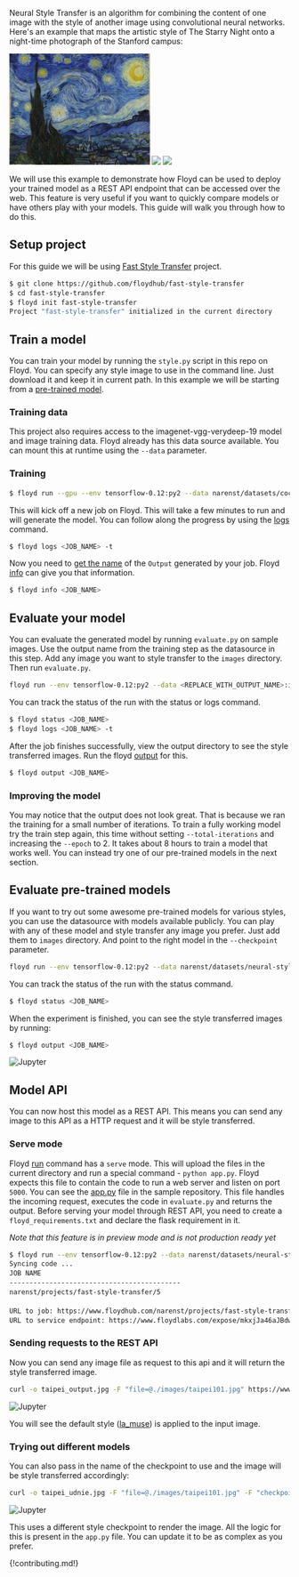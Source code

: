 Neural Style Transfer is an algorithm for combining the content of one image with the style of another image
using convolutional neural networks. Here's an example that maps the artistic style of The Starry Night
onto a night-time photograph of the Stanford campus:

<img src="https://raw.githubusercontent.com/jcjohnson/neural-style/master/examples/inputs/starry_night_google.jpg" height="200px">
<img src="https://raw.githubusercontent.com/jcjohnson/neural-style/master/examples/inputs/hoovertowernight.jpg" height="200px">
<img src="https://raw.githubusercontent.com/jcjohnson/neural-style/master/examples/outputs/starry_stanford_bigger.png" width="710px">

We will use this example to demonstrate how Floyd can be used to deploy your trained model as a REST API endpoint that can be accessed over the web.
This feature is very useful if you want to quickly compare models or have others play with your models. This guide will
walk you through how to do this.

## Setup project

For this guide we will be using [Fast Style Transfer](https://github.com/floydhub/fast-style-transfer)
project.

```bash
$ git clone https://github.com/floydhub/fast-style-transfer
$ cd fast-style-transfer
$ floyd init fast-style-transfer
Project "fast-style-transfer" initialized in the current directory
```


## Train a model

You can train your model by running the `style.py` script in this repo on Floyd. You can specify any style image to use in the command line. Just
download it and keep it in current path. In this example we will be starting from a
[pre-trained model](https://github.com/floydhub/fast-style-transfer#evaluating-style-transfer-networks).

### Training data

This project also requires access to the imagenet-vgg-verydeep-19 model and image training data. Floyd already has this data source available.
You can mount this at runtime using the `--data` parameter.

### Training

```bash
$ floyd run --gpu --env tensorflow-0.12:py2 --data narenst/datasets/coco-train-2014/1:images --data narenst/datasets/neural-style-transfer-pre-trained-models/1:models --data floydhub/datasets/imagenet-vgg-verydeep-19/3:vgg "python style.py --vgg-path /vgg/imagenet-vgg-verydeep-19.mat --train-path /images/train2014 --style examples/style/la_muse.jpg --base-model-path /models/la_muse.ckpt --epoch 1 --total-iterations 10 --checkpoint-dir /output"
```

This will kick off a new job on Floyd. This will take a few minutes to run and will generate the model. You can follow along the progress
by using the [logs](../commands/logs.md) command.

```bash
$ floyd logs <JOB_NAME> -t
```
Now you need to [get the name](../guides/reusing_output.md) of the `Output` generated by your job. Floyd [info](../commands/info.md) can give you that information.

```bash
$ floyd info <JOB_NAME>
```


## Evaluate your model

You can evaluate the generated model by running `evaluate.py` on sample images. Use the output name from the training step
as the datasource in this step. Add any image you want to style transfer to the `images` directory. Then run `evaluate.py`.

```bash
floyd run --env tensorflow-0.12:py2 --data <REPLACE_WITH_OUTPUT_NAME>:input "python evaluate.py --allow-different-dimensions  --checkpoint /input/fns.ckpt --in-path ./images/ --out-path /output/"
```
You can track the status of the run with the status or logs command.

```bash
$ floyd status <JOB_NAME>
$ floyd logs <JOB_NAME> -t
```

After the job finishes successfully, view the output directory to see the style transferred images. Run the floyd [output](../commands/output.md)
for this.

```bash
$ floyd output <JOB_NAME>
```


### Improving the model

You may notice that the output does not look great. That is because we ran the training for a small number of iterations. To train
a fully working model try the train step again, this time without setting `--total-iterations` and increasing the `--epoch` to 2.
It takes about 8 hours to train a model that works well. You can instead try one of our pre-trained models in the next section.

## Evaluate pre-trained models

If you want to try out some awesome pre-trained models for various styles, you can use the datasource with models available publicly.
You can play with any of these model and style transfer any image you prefer. Just add them to `images` directory. And point to the
right model in the `--checkpoint` parameter.

```bash
floyd run --env tensorflow-0.12:py2 --data narenst/datasets/neural-style-transfer-pre-trained-models/1:models "python evaluate.py --allow-different-dimensions  --checkpoint /models/la_muse.ckpt --in-path ./images/ --out-path /output/"
```

You can track the status of the run with the status command.

```bash
$ floyd status <JOB_NAME>
```

When the experiment is finished, you can see the style transferred images by running:

```bash
$ floyd output <JOB_NAME>
```

![Jupyter](../img/taipei101_wave.jpg)


## Model API

You can now host this model as a REST API. This means you can send any image to this API as a HTTP request and it will be style transferred.

### Serve mode

Floyd [run](../commands/run.md) command has a `serve` mode. This will upload the files in the current directory and run a special command -
`python app.py`. Floyd expects this file to contain the code to run a web server and listen on port `5000`. You can see the
[app.py](https://github.com/floydhub/fast-style-transfer/blob/master/app.py) file in the sample repository. This file handles the
incoming request, executes the code in `evaluate.py` and returns the output. Before serving your model through REST API,
you need to create a `floyd_requirements.txt` and declare the flask requirement in it.

*Note that this feature is in preview mode and is not production ready yet*

```bash
$ floyd run --env tensorflow-0.12:py2 --data narenst/datasets/neural-style-transfer-pre-trained-models/1:input --mode serve
Syncing code ...
JOB NAME
-------------------------------------------
narenst/projects/fast-style-transfer/5

URL to job: https://www.floydhub.com/narenst/projects/fast-style-transfer/5
URL to service endpoint: https://www.floydlabs.com/expose/mkxjJa46aJBdwP4AEdKxfU
```


### Sending requests to the REST API

Now you can send any image file as request to this api and it will return the style transferred image.

```bash
curl -o taipei_output.jpg -F "file=@./images/taipei101.jpg" https://www.floydlabs.com/expose/mkxjJa46aJBdwP4AEdKxfU
```

![Jupyter](../img/taipei_muse.jpg)

You will see the default style ([la_muse](https://github.com/floydhub/fast-style-transfer/blob/master/examples/style/la_muse.jpg)) is applied to the input image.


### Trying out different models

You can also pass in the name of the checkpoint to use and the image will be style transferred accordingly:

```bash
curl -o taipei_udnie.jpg -F "file=@./images/taipei101.jpg" -F "checkpoint=udnie.ckpt"  https://www.floydhub.com/expose/MUDFXViCLArG2drppvU3nm
```

![Jupyter](../img/taipei_udnie.jpg)

This uses a different style checkpoint to render the image. All the logic for this is present in the `app.py` file. You can update it to
be as complex as you prefer.

{!contributing.md!}
